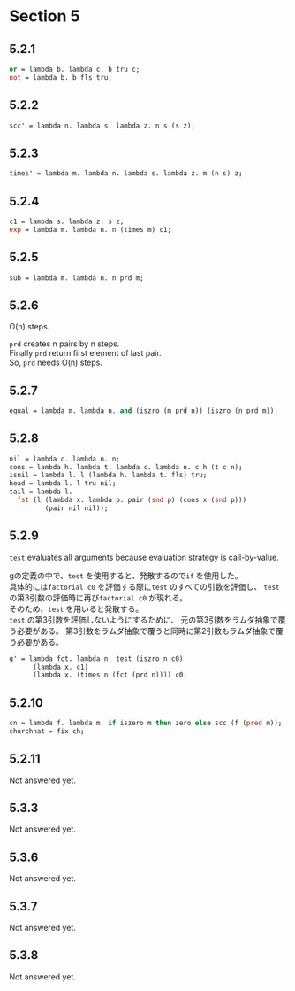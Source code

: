 # Section 5

## 5.2.1

```ocaml
or = lambda b. lambda c. b tru c;
not = lambda b. b fls tru;
```

## 5.2.2

```ocaml
scc' = lambda n. lambda s. lambda z. n s (s z);
```

## 5.2.3

```ocaml
times' = lambda m. lambda n. lambda s. lambda z. m (n s) z;
```

## 5.2.4

```ocaml
c1 = lambda s. lambda z. s z;
exp = lambda m. lambda n. n (times m) c1;
```

## 5.2.5

```ocaml
sub = lambda m. lambda n. n prd m;
```

## 5.2.6

O(n) steps.  
  
```prd``` creates n pairs by n steps.  
Finally ```prd``` return first element of last pair.  
So, ```prd``` needs O(n) steps.  

## 5.2.7

```ocaml
equal = lambda m. lambda n. and (iszro (m prd n)) (iszro (n prd m));
```

## 5.2.8

```ocaml
nil = lambda c. lambda n. n;
cons = lambda h. lambda t. lambda c. lambda n. c h (t c n);
isnil = lambda l. l (lambda h. lambda t. fls) tru;
head = lambda l. l tru nil;
tail = lambda l.
  fst (l (lambda x. lambda p. pair (snd p) (cons x (snd p)))
         (pair nil nil));
```

## 5.2.9

```test``` evaluates all arguments because evaluation strategy is call-by-value.  

gの定義の中で、```test``` を使用すると、発散するので```if``` を使用した。  
具体的には```factorial c0``` を評価する際に```test``` のすべての引数を評価し、
```test``` の第3引数の評価時に再び```factorial c0``` が現れる。  
そのため、```test``` を用いると発散する。  
```test``` の第3引数を評価しないようにするために、
元の第3引数をラムダ抽象で覆う必要がある。
第3引数をラムダ抽象で覆うと同時に第2引数もラムダ抽象で覆う必要がある。

```ocaml
g' = lambda fct. lambda n. test (iszro n c0)
      (lambda x. c1)
      (lambda x. (times n (fct (prd n)))) c0;
```

## 5.2.10

```ocaml
cn = lambda f. lambda m. if iszero m then zero else scc (f (pred m));
churchnat = fix ch;
```

## 5.2.11

Not answered yet.

## 5.3.3

Not answered yet.

## 5.3.6

Not answered yet.

## 5.3.7

Not answered yet.

## 5.3.8

Not answered yet.
